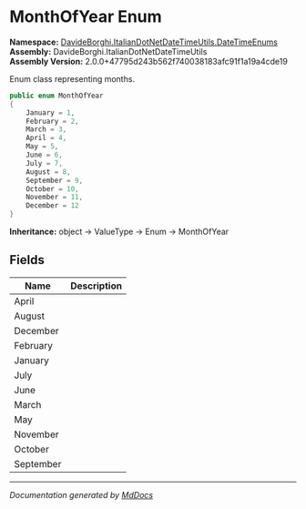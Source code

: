 ﻿<!--  
  <auto-generated>   
    The contents of this file were generated by a tool.  
    Changes to this file may be list if the file is regenerated  
  </auto-generated>   
-->

# MonthOfYear Enum

**Namespace:** [DavideBorghi.ItalianDotNetDateTimeUtils.DateTimeEnums](../index.md)  
**Assembly:** DavideBorghi.ItalianDotNetDateTimeUtils  
**Assembly Version:** 2.0.0+47795d243b562f740038183afc91f1a19a4cde19

Enum class representing months.

```csharp
public enum MonthOfYear
{
    January = 1,
    February = 2,
    March = 3,
    April = 4,
    May = 5,
    June = 6,
    July = 7,
    August = 8,
    September = 9,
    October = 10,
    November = 11,
    December = 12
}
```

**Inheritance:** object → ValueType → Enum → MonthOfYear

## Fields

| Name      | Description |
| --------- | ----------- |
| April     |             |
| August    |             |
| December  |             |
| February  |             |
| January   |             |
| July      |             |
| June      |             |
| March     |             |
| May       |             |
| November  |             |
| October   |             |
| September |             |

___

*Documentation generated by [MdDocs](https://github.com/ap0llo/mddocs)*
